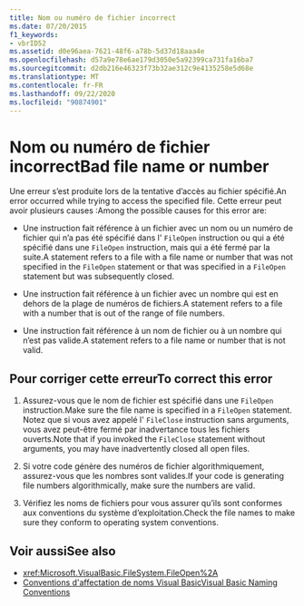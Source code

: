 ```yaml
---
title: Nom ou numéro de fichier incorrect
ms.date: 07/20/2015
f1_keywords:
- vbrID52
ms.assetid: d0e96aea-7621-48f6-a78b-5d37d18aaa4e
ms.openlocfilehash: d57a9e78e6ae179d3050e5a92399ca731fa16ba7
ms.sourcegitcommit: d2db216e46323f73b32ae312c9e4135258e5d68e
ms.translationtype: MT
ms.contentlocale: fr-FR
ms.lasthandoff: 09/22/2020
ms.locfileid: "90874901"
---
```

# <a name="bad-file-name-or-number"></a><span data-ttu-id="52e77-102">Nom ou numéro de fichier incorrect</span><span class="sxs-lookup"><span data-stu-id="52e77-102">Bad file name or number</span></span>

<span data-ttu-id="52e77-103">Une erreur s’est produite lors de la tentative d’accès au fichier spécifié.</span><span class="sxs-lookup"><span data-stu-id="52e77-103">An error occurred while trying to access the specified file.</span></span> <span data-ttu-id="52e77-104">Cette erreur peut avoir plusieurs causes :</span><span class="sxs-lookup"><span data-stu-id="52e77-104">Among the possible causes for this error are:</span></span>  
  
- <span data-ttu-id="52e77-105">Une instruction fait référence à un fichier avec un nom ou un numéro de fichier qui n’a pas été spécifié dans l' `FileOpen` instruction ou qui a été spécifié dans une `FileOpen` instruction, mais qui a été fermé par la suite.</span><span class="sxs-lookup"><span data-stu-id="52e77-105">A statement refers to a file with a file name or number that was not specified in the `FileOpen` statement or that was specified in a `FileOpen` statement but was subsequently closed.</span></span>  
  
- <span data-ttu-id="52e77-106">Une instruction fait référence à un fichier avec un nombre qui est en dehors de la plage de numéros de fichiers.</span><span class="sxs-lookup"><span data-stu-id="52e77-106">A statement refers to a file with a number that is out of the range of file numbers.</span></span>  
  
- <span data-ttu-id="52e77-107">Une instruction fait référence à un nom de fichier ou à un nombre qui n’est pas valide.</span><span class="sxs-lookup"><span data-stu-id="52e77-107">A statement refers to a file name or number that is not valid.</span></span>  
  
## <a name="to-correct-this-error"></a><span data-ttu-id="52e77-108">Pour corriger cette erreur</span><span class="sxs-lookup"><span data-stu-id="52e77-108">To correct this error</span></span>  
  
1. <span data-ttu-id="52e77-109">Assurez-vous que le nom de fichier est spécifié dans une `FileOpen` instruction.</span><span class="sxs-lookup"><span data-stu-id="52e77-109">Make sure the file name is specified in a `FileOpen` statement.</span></span> <span data-ttu-id="52e77-110">Notez que si vous avez appelé l' `FileClose` instruction sans arguments, vous avez peut-être fermé par inadvertance tous les fichiers ouverts.</span><span class="sxs-lookup"><span data-stu-id="52e77-110">Note that if you invoked the `FileClose` statement without arguments, you may have inadvertently closed all open files.</span></span>  
  
2. <span data-ttu-id="52e77-111">Si votre code génère des numéros de fichier algorithmiquement, assurez-vous que les nombres sont valides.</span><span class="sxs-lookup"><span data-stu-id="52e77-111">If your code is generating file numbers algorithmically, make sure the numbers are valid.</span></span>  
  
3. <span data-ttu-id="52e77-112">Vérifiez les noms de fichiers pour vous assurer qu’ils sont conformes aux conventions du système d’exploitation.</span><span class="sxs-lookup"><span data-stu-id="52e77-112">Check the file names to make sure they conform to operating system conventions.</span></span>  
  
## <a name="see-also"></a><span data-ttu-id="52e77-113">Voir aussi</span><span class="sxs-lookup"><span data-stu-id="52e77-113">See also</span></span>

- <xref:Microsoft.VisualBasic.FileSystem.FileOpen%2A>
- [<span data-ttu-id="52e77-114">Conventions d'affectation de noms Visual Basic</span><span class="sxs-lookup"><span data-stu-id="52e77-114">Visual Basic Naming Conventions</span></span>](../../programming-guide/program-structure/naming-conventions.md)
